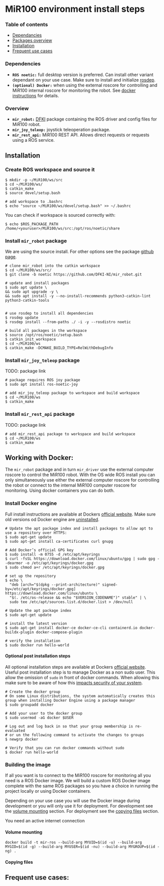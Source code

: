 # MiR100 environment install steps

### Table of contents
- [Dependancies](#dependencies)
- [Packages overview](#overview)
- [Installation](#installation)
- [Frequent use cases](#frequent-use-cases)

### Dependencies

- **`ROS noetic:`** full desktop version is preferred. Can install other variant dependant on your use case. Make sure to install and initialize [rosdep](http://wiki.ros.org/noetic/Installation/Ubuntu#:~:text=source%20~%2F.zshrc-,dependencies%20for%20building%20packages,-Up%20to%20now).
- **`(optional) Docker:`** when using the external roscore for controlling and MiR100 internal roscore for monitoring the robot. See [docker instructions](#working-with-docker) for details. 

### Overview
- **`mir_robot:`** [DFKI](https://www.dfki.de/web) package containing the ROS driver and config files for MiR100 robot.
- **`mir_joy_teleop:`** joystick teleoperation package.
- **`mir_rest_api:`** MiR100 REST API. Allows direct requests or requests using a ROS service.

## Installation

### Create ROS workspace and source it

```
$ mkdir -p ~/MiR100/ws/src
$ cd ~/MiR100/ws/
$ catkin_make
$ source devel/setup.bash

# add workspace to .bashrc
$ echo "source ~/MiR100/ws/devel/setup.bash" >> ~/.bashrc
```
You can check if workspace is sourced correctly with:

```
$ echo $ROS_PACKAGE_PATH
/home/<youruser>/MiR100/ws/src:/opt/ros/noetic/share
```

### Install `mir_robot` package
We are using the source install. For other options see the package [github page](https://github.com/DFKI-NI/mir_robot#mir_robot).

```
# clone mir_robot into the catkin workspace
$ cd ~/MiR100/ws/src/
$ git clone -b noetic https://github.com/DFKI-NI/mir_robot.git

# update and install packages
$ sudo apt update \
&& sudo apt upgrade -y \
&& sudo apt install -y --no-install-recommends python3-catkin-lint python3-catkin-tools


# use rosdep to install all dependencies
$ rosdep update
$ rosdep install --from-paths ./ -i -y --rosdistro noetic 

# build all packages in the workspace
$ source /opt/ros/noetic/setup.bash
$ catkin_init_workspace
$ cd ~/MiR100/ws
$ catkin_make -DCMAKE_BUILD_TYPE=RelWithDebugInfo
```

### Install `mir_joy_teleop` package
TODO: package link

```
# package requires ROS joy package
$ sudo apt install ros-noetic-joy

# add mir_joy_teleop package to workspace and build workspace
$ cd ~/MiR100/ws
$ catkin_make
```

### Install `mir_rest_api` package
TODO: package link

```
# add mir_rest_api package to workspace and build workspace
$ cd ~/MiR100/ws
$ catkin_make
```

## Working with Docker:
The `mir_robot` package and in turn `mir_driver` use the external computer roscore to control the MiR100 robot. With the OS wide ROS install you can only simultaneously use either the external computer roscore for controlling the robot or connect to the internal MiR100 computer roscore for monitoring. Using docker containers you can do both.  

### Install Docker engine
Full install instructions are available at Dockers [official website](https://docs.docker.com/engine/install/ubuntu/).
Make sure old versions od Docker engine are [uninstalled](https://docs.docker.com/engine/install/ubuntu/#uninstall-docker-engine).

```
# Update the apt package index and install packages to allow apt to use a repository over HTTPS:
$ sudo apt-get update
$ sudo apt-get install ca-certificates curl gnupg

# Add Docker’s official GPG key
$ sudo install -m 0755 -d /etc/apt/keyrings
$ curl -fsSL https://download.docker.com/linux/ubuntu/gpg | sudo gpg --dearmor -o /etc/apt/keyrings/docker.gpg
$ sudo chmod a+r /etc/apt/keyrings/docker.gpg

# set up the repository
$ echo \
  "deb [arch="$(dpkg --print-architecture)" signed-by=/etc/apt/keyrings/docker.gpg] https://download.docker.com/linux/ubuntu \
  "$(. /etc/os-release && echo "$VERSION_CODENAME")" stable" | \
  sudo tee /etc/apt/sources.list.d/docker.list > /dev/null

# Update the apt package index
$ sudo apt-get update

# install the latest version
$ sudo apt-get install docker-ce docker-ce-cli containerd.io docker-buildx-plugin docker-compose-plugin

# verify the installation
$ sudo docker run hello-world
```

#### Optional post installation steps
All optional installation steps are available at Dockers [official website](https://docs.docker.com/engine/install/linux-postinstall/).  
Useful post installation step is to manage Docker as a non sudo user. This allow the omission of `sudo` in front of docker commands. When allowing this make sure to be aware of how this [impacts security of your system](https://docs.docker.com/engine/security/#docker-daemon-attack-surface).

```
# Create the docker group
# On some Linux distributions, the system automatically creates this group when installing Docker Engine using a package manager
$ sudo groupadd docker

# Add your user to the docker group
$ sudo usermod -aG docker $USER

# Log out and log back in so that your group membership is re-evaluated
# or un the following command to activate the changes to groups
$ newgrp docker

# Verify that you can run docker commands without sudo
$ docker run hello-world
```

### Building the image

If all you want is to connect to the MiR100 roscore for monitoring all you need is a ROS Docker image. We will build a custom ROS Docker image complete with the same ROS packages so you have a choice in running the project locally or using Docker containers.

Depending on your use case you will use the Docker image during development or you will only use it for deployment. For development see the [volume mounting]() section. For deployment see the [copying files]() section.

You need an active internet connection

#### Volume mounting

```
docker build -t mir-ros --build-arg MYUID=$(id -u) --build-arg MYGID=$(id -g) --build-arg MYUSER=$(id -nu) --build-arg MYGROUP=$(id -ng) .
```
#### Copying files

## Frequent use cases:
